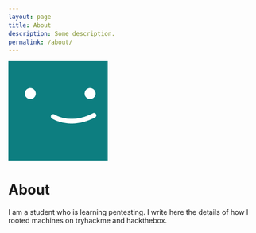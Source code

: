 ```yaml
---
layout: page
title: About
description: Some description.
permalink: /about/
---
```


<img class="img-rounded" src="/assets/img/uploads/profile.png" alt="Thiago Rossener" width="200">

# About

I am a student who is learning pentesting. I write here the details of how I rooted machines on tryhackme and hackthebox.
